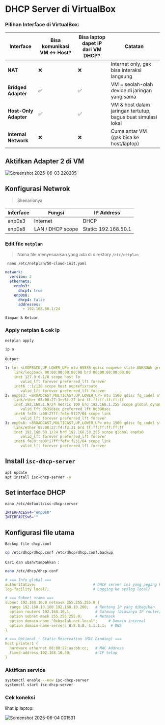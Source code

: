 # DHCP Server di VirtualBox
### Pilihan Interface di VirtualBox:
| Interface             | Bisa komunikasi VM ↔ Host? | Bisa laptop dapet IP dari VM DHCP? | Catatan                                                      |
| --------------------- | -------------------------- | ---------------------------------- | ------------------------------------------------------------ |
| **NAT**               |            ❌              |               ❌                  | Internet only, gak bisa interaksi langsung                   |
| **Bridged Adapter**   |             ✅             |               ✅                  | VM = seolah-olah device di jaringan yang sama                |
| **Host-Only Adapter** |             ✅             |               ✅                  | VM & host dalam jaringan tertutup, bagus buat simulasi lokal |
| **Internal Network**  |             ❌             |               ❌                  | Cuma antar VM (gak bisa ke host/laptop)                      |
## Aktifkan Adapter 2 di VM
![Screenshot 2025-06-03 220205](https://github.com/user-attachments/assets/fe146287-6718-4cc9-921e-12b6cd0b32f6)

## Konfigurasi Netwrok
> Skenarionya:

| Interface | Fungsi           | IP Address           |
| --------- | ---------------- | -------------------- |
| enp0s3    | Internet         | DHCP                 |
| enp0s8    | LAN / DHCP scope | Static: 192.168.50.1 |

### Edit file `netplan`
> Nama file menyesuaikan yang ada di direktory `/etc/netplan`

` nano /etc/netplan/50-cloud-init.yaml`
```yaml
network:
  version: 2
  ethernets:
    enp0s3:
      dhcp4: true
    enp0s8:
      dhcp4: false
      addresses:
        - 192.168.50.1/24
```
`Simpan & Keluar`
### Apply netplan & cek ip
```bash
netplan apply
```
```bash
ip a
```
`Output`:
```yaml
1: lo: <LOOPBACK,UP,LOWER_UP> mtu 65536 qdisc noqueue state UNKNOWN group default qlen 1000
    link/loopback 00:00:00:00:00:00 brd 00:00:00:00:00:00
    inet 127.0.0.1/8 scope host lo
       valid_lft forever preferred_lft forever
    inet6 ::1/128 scope host noprefixroute
       valid_lft forever preferred_lft forever
2: enp0s3: <BROADCAST,MULTICAST,UP,LOWER_UP> mtu 1500 qdisc fq_codel state UP group default qlen 1000
    link/ether 08:00:27:3e:5f:27 brd ff:ff:ff:ff:ff:ff
    inet 192.168.1.9/24 metric 100 brd 192.168.1.255 scope global dynamic enp0s3
       valid_lft 86398sec preferred_lft 86398sec
    inet6 fe80::a00:27ff:fe3e:5f27/64 scope link
       valid_lft forever preferred_lft forever
3: enp0s8: <BROADCAST,MULTICAST,UP,LOWER_UP> mtu 1500 qdisc fq_codel state UP group default qlen 1000
    link/ether 08:00:27:f4:f2:31 brd ff:ff:ff:ff:ff:ff
    inet 192.168.50.1/24 brd 192.168.50.255 scope global enp0s8
       valid_lft forever preferred_lft forever
    inet6 fe80::a00:27ff:fef4:f231/64 scope link
       valid_lft forever preferred_lft forever
```
## Install `isc-dhcp-server`
```bash
apt update
apt install isc-dhcp-server -y
```
## Set interface DHCP
`nano /etc/default/isc-dhcp-server`

```bash
INTERFACESv4="enp0s8"
INTERFACESv6=""
```
## Konfigurasi file utama
`Backup file dhcp.conf`
```bash
cp /etc/dhcp/dhcp.conf /etc/dhcp/dhcp.conf.backup
```
`Cari dan ubah/tambahkan `:
```bash
nano /etc/dhcp/dhcp.conf
```
```yaml
# === Info global ===
authoritative;                          # DHCP server ini yang pegang kendali IP
log-facility local7;                    # Logging ke syslog local7

# === Subnet utama ===
subnet 192.168.10.0 netmask 255.255.255.0 {
  range 192.168.10.100 192.168.10.200;   # Rentang IP yang dibagikan
  option routers 192.168.10.1;           # Gateway (biasanya IP router/firewall)
  option subnet-mask 255.255.255.0;      # Netmask
  option domain-name "0xbyalak.net.local";     # Domain internal
  option domain-name-servers 8.8.8.8, 1.1.1.1;  # DNS
}

# === Optional : Static Reservation (MAC Binding) ===
host printer1 {
  hardware ethernet 08:00:27:aa:bb:cc;   # MAC Address
  fixed-address 192.168.10.50;           # IP tetap
}
```
### Aktifkan service
```bash
systemctl enable --now isc-dhcp-server
systemctl start isc-dhcp-server
```
### Cek koneksi
lihat ip laptop:

![Screenshot 2025-06-04 001531](https://github.com/user-attachments/assets/8fd47b81-0d7f-4113-84fd-0beeed3c3ce0)
